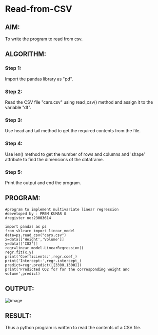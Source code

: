 # Read-from-CSV

## AIM:
To write the program to read from csv.
## ALGORITHM:
### Step 1:
Import the pandas library as "pd".
### Step 2:
Read the CSV file "cars.csv" using read_csv() method and assign it to the variable "df".
### Step 3:
Use head and tail method to get the required contents from the file.
### Step 4:
Use len() method to get the number of rows and columns and 'shape' attribute to find the dimensions of the dataframe.
### Step 5:
Print the output and end the program.
## PROGRAM:
```
#program to implement multivariate linear regression 
#developed by : PREM KUMAR G
#register no:23003614

import pandas as ps
from sklearn import linear_model
data=ps.read_csv("cars.csv")
x=data[['Weight','Volume']]
y=data[['CO2']]
regr=linear_model.LinearRegression()
regr.fit(x,y)
print('Coefficients:',regr.coef_)
print('Intercept:',regr.intercept_)
predict=regr.predict([[3300,1300]]) 
print('Predicted CO2 for for the corresponding weight and volume',predict)
```

## OUTPUT:

![image](https://github.com/PremkumarG3/Read-from-CSV/assets/138955646/db3a0ef7-56cc-4cf8-8a00-c7f2b25a493b)

## RESULT:
Thus a python program is written to read the contents of a CSV file.
